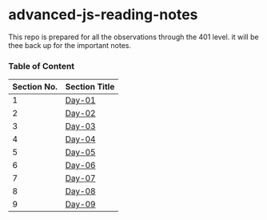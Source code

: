 # advanced-js-reading-notes
This repo is prepared for all the observations through the 401 level. it will be thee back up for the important notes.


### Table of Content

| **Section No.** | **Section Title**                      |
| --------------- | -------------------------------------- |
| 1               | [Day-01](./first-day/01-prep-and-tdd.md) |
| 2               | [Day-02](./sec-day/02-read.md) |
| 3               | [Day-03](./third-day/03-read.md) |
| 4               | [Day-04](./fourth-day/04-readme.md) |
| 5               | [Day-05](./fifth-day/05-readme.md) |
| 6               | [Day-06](./sixth-day/06-readme.md) |
| 7               | [Day-07](./seventh-day/07-readme.md) |
| 8               | [Day-08](./eighth-day/08-readme.md) |
| 9               | [Day-09](./ninth-day/09-readme.md) |

